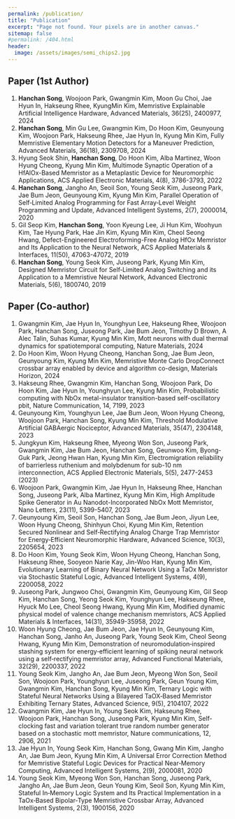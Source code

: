 ```yaml
---
permalink: /publication/
title: "Publication"
excerpt: "Page not found. Your pixels are in another canvas."
sitemap: false
#permalink: /404.html
header:
  image: /assets/images/semi_chips2.jpg
---
```


## Paper (1st Author)

1. **Hanchan Song**, Woojoon Park, Gwangmin Kim, Moon Gu Choi, Jae Hyun In, Hakseung Rhee, KyungMin Kim, Memristive Explainable Artificial Intelligence Hardware, Advanced Materials, 36(25), 2400977, 2024
2. **Hanchan Song**, Min Gu Lee, Gwangmin Kim, Do Hoon Kim, Geunyoung Kim, Woojoon Park, Hakseung Rhee, Jae Hyun In, Kyung Min Kim, Fully Memristive Elementary Motion Detectors for a Maneuver Prediction, Advanced Materials, 36(18), 2309708, 2024
3. Hyung Seok Shin, **Hanchan Song**, Do Hoon Kim, Alba Martinez, Woon Hyung Cheong, Kyung Min Kim, Multimode Synaptic Operation of a HfAlOx-Based Memristor as a Metaplastic Device for Neuromorphic Applications, ACS Applied Electronic Materials, 4(8), 3786-3793, 2022
3. **Hanchan Song**, Jangho An, Seoil Son, Young Seok Kim, Juseong Park, Jae Bum Jeon, Geunyoung Kim, Kyung Min Kim, Parallel Operation of Self‐Limited Analog Programming for Fast Array‐Level Weight Programming and Update, Advanced Intelligent Systems, 2(7), 2000014, 2020
4. Gil Seop Kim, **Hanchan Song**, Yoon Kyeung Lee, Ji Hun Kim, Woohyun Kim, Tae Hyung Park, Hae Jin Kim, Kyung Min Kim, Cheol Seong Hwang, Defect-Engineered Electroforming-Free Analog HfOx Memristor and Its Application to the Neural Network, ACS Applied Materials & Interfaces, 11(50), 47063-47072, 2019
5. **Hanchan Song**, Young Seok Kim, Juseong Park, Kyung Min Kim, Designed Memristor Circuit for Self‐Limited Analog Switching and its Application to a Memristive Neural Network, Advanced Electronic Materials, 5(6), 1800740, 2019

## Paper (Co-author)

1. Gwangmin Kim, Jae Hyun In, Younghyun Lee, Hakseung Rhee, Woojoon Park, Hanchan Song, Juseong Park, Jae Bum Jeon, Timothy D Brown, A Alec Talin, Suhas Kumar, Kyung Min Kim, Mott neurons with dual thermal dynamics for spatiotemporal computing, Nature Materials, 2024
2. Do Hoon Kim, Woon Hyung Cheong, Hanchan Song, Jae Bum Jeon, Geunyoung Kim, Kyung Min Kim, Memristive Monte Carlo DropConnect crossbar array enabled by device and algorithm co-design, Materials Horizon, 2024
3. Hakseung Rhee, Gwangmin Kim, Hanchan Song, Woojoon Park, Do Hoon Kim, Jae Hyun In, Younghyun Lee, Kyung Min Kim, Probabilistic computing with NbOx metal-insulator transition-based self-oscillatory pbit, Nature Communication, 14, 7199, 2023
4. Geunyoung Kim, Younghyun Lee, Jae Bum Jeon, Woon Hyung Cheong, Woojoon Park, Hanchan Song, Kyung Min Kim, Threshold Modulative Artificial GABAergic Nociceptor, Advanced Materials, 35(47), 2304148, 2023
5. Jungkyun Kim, Hakseung Rhee, Myeong Won Son, Juseong Park, Gwangmin Kim, Jae Bum Jeon, Hanchan Song, Geunwoo Kim, Byong-Guk Park, Jeong Hwan Han, Kyung Min Kim, Electromigration reliability of barrierless ruthenium and molybdenum for sub-10 nm interconnection, ACS Applied Electronic Materials, 5(5), 2477-2453 (2023)
6. Woojoon Park, Gwangmin Kim, Jae Hyun In, Hakseung Rhee, Hanchan Song, Juseong Park, Alba Martinez, Kyung Min Kim, High Amplitude Spike Generator in Au Nanodot-Incorporated NbOx Mott Memristor, Nano Letters, 23(11), 5399-5407, 2023
7. Geunyoung Kim, Seoil Son, Hanchan Song, Jae Bum Jeon, Jiyun Lee, Woon Hyung Cheong, Shinhyun Choi, Kyung Min Kim, Retention Secured Nonlinear and Self‐Rectifying Analog Charge Trap Memristor for Energy‐Efficient Neuromorphic Hardware, Advanced Science, 10(3), 2205654, 2023
8. Do Hoon Kim, Young Seok Kim, Woon Hyung Cheong, Hanchan Song, Hakseung Rhee, Sooyeon Narie Kay, Jin-Woo Han, Kyung Min Kim, Evolutionary Learning of Binary Neural Network Using a TaOx Memristor via Stochastic Stateful Logic, Advanced Intelligent Systems, 4(9), 2200058, 2022
9. Juseong Park, Jungwoo Choi, Gwangmin Kim, Geunyoung Kim, Gil Seop Kim, Hanchan Song, Yeong Seok Kim, Younghyun Lee, Hakseung Rhee, Hyuck Mo Lee, Cheol Seong Hwang, Kyung Min Kim, Modified dynamic physical model of valence change mechanism memristors, ACS Applied Materials & Interfaces, 14(31), 35949-35958, 2022
10. Woon Hyung Cheong, Jae Bum Jeon, Jae Hyun In, Geunyoung Kim, Hanchan Song, Janho An, Juseong Park, Young Seok Kim, Cheol Seong Hwang, Kyung Min Kim, Demonstration of neuromodulation‐inspired stashing system for energy‐efficient learning of spiking neural network using a self‐rectifying memristor array, Advanced Functional Materials, 32(29), 2200337, 2022
11. Young Seok Kim, Jangho An, Jae Bum Jeon, Myeong Won Son, Seoil Son, Woojoon Park, Younghyun Lee, Juseong Park, Geun Young Kim, Gwangmin Kim, Hanchan Song, Kyung Min Kim, Ternary Logic with Stateful Neural Networks Using a Bilayered TaOX‐Based Memristor Exhibiting Ternary States, Advanced Science, 9(5), 2104107, 2022
12. Gwangmin Kim, Jae Hyun In, Young Seok Kim, Hakseung Rhee, Woojoon Park, Hanchan Song, Juseong Park, Kyung Min Kim, Self-clocking fast and variation tolerant true random number generator based on a stochastic mott memristor, Nature communications, 12, 2906, 2021
13. Jae Hyun In, Young Seok Kim, Hanchan Song, Gwang Min Kim, Jangho An, Jae Bum Jeon, Kyung Min Kim, A Universal Error Correction Method for Memristive Stateful Logic Devices for Practical Near‐Memory Computing, Advanced Intelligent Systems, 2(9), 2000081, 2020
14. Young Seok Kim, Myeong Won Son, Hanchan Song, Juseong Park, Jangho An, Jae Bum Jeon, Geun Young Kim, Seoil Son, Kyung Min Kim, Stateful In‐Memory Logic System and Its Practical Implementation in a TaOx‐Based Bipolar‐Type Memristive Crossbar Array, Advanced Intelligent Systems, 2(3), 1900156, 2020

